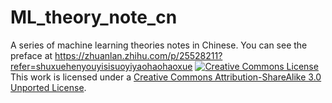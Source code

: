 # ML_theory_note_cn
A series of machine learning theories notes in Chinese. You can see the preface at https://zhuanlan.zhihu.com/p/25528211?refer=shuxuehenyouyisisuoyiyaohaohaoxue
<a rel="license" href="http://creativecommons.org/licenses/by-sa/3.0/"><img alt="Creative Commons License" style="border-width:0" src="https://i.creativecommons.org/l/by-sa/3.0/88x31.png" /></a><br />This work is licensed under a <a rel="license" href="http://creativecommons.org/licenses/by-sa/3.0/">Creative Commons Attribution-ShareAlike 3.0 Unported License</a>.
